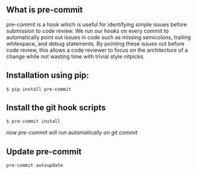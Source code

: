 ## What is pre-commit
pre-commit is a hook which is useful for identifying simple issues before
submission to code review. We run our hooks on every commit to automatically
point out issues in code such as missing semicolons, trailing whitespace,
and debug statements.
By pointing these issues out before code review, this allows a code reviewer
to focus on the architecture of a change while not wasting time with trivial
style nitpicks.

## Installation using pip:

`$ pip install pre-commit`

## Install the git hook scripts

`$ pre-commit install`

*now pre-commit will run automatically on git commit*

## Update pre-commit

`pre-commit autoupdate`
